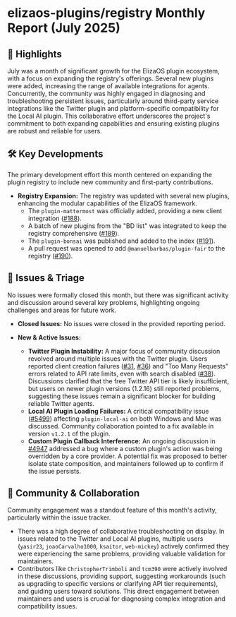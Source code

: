 # elizaos-plugins/registry Monthly Report (July 2025)

## 🚀 Highlights
July was a month of significant growth for the ElizaOS plugin ecosystem, with a focus on expanding the registry's offerings. Several new plugins were added, increasing the range of available integrations for agents. Concurrently, the community was highly engaged in diagnosing and troubleshooting persistent issues, particularly around third-party service integrations like the Twitter plugin and platform-specific compatibility for the Local AI plugin. This collaborative effort underscores the project's commitment to both expanding capabilities and ensuring existing plugins are robust and reliable for users.

## 🛠️ Key Developments
The primary development effort this month centered on expanding the plugin registry to include new community and first-party contributions.

*   **Registry Expansion:** The registry was updated with several new plugins, enhancing the modular capabilities of the ElizaOS framework.
    *   The `plugin-mattermost` was officially added, providing a new client integration ([#188](https://github.com/elizaos-plugins/registry/pull/188)).
    *   A batch of new plugins from the "BD list" was integrated to keep the registry comprehensive ([#189](https://github.com/elizaos-plugins/registry/pull/189)).
    *   The `plugin-bonsai` was published and added to the index ([#191](https://github.com/elizaos-plugins/registry/pull/191)).
    *   A pull request was opened to add `@manuelbarbas/plugin-fair` to the registry ([#190](https://github.com/elizaos-plugins/registry/pull/190)).

## 🐛 Issues & Triage
No issues were formally closed this month, but there was significant activity and discussion around several key problems, highlighting ongoing challenges and areas for future work.

*   **Closed Issues:** No issues were closed in the provided reporting period.

*   **New & Active Issues:**
    *   **Twitter Plugin Instability:** A major focus of community discussion revolved around multiple issues with the Twitter plugin. Users reported client creation failures ([#31](https://github.com/elizaos-plugins/registry/issues/31), [#36](https://github.com/elizaos-plugins/registry/issues/36)) and "Too Many Requests" errors related to API rate limits, even with search disabled ([#38](https://github.com/elizaos-plugins/registry/issues/38)). Discussions clarified that the free Twitter API tier is likely insufficient, but users on newer plugin versions (1.2.16) still reported problems, suggesting these issues remain a significant blocker for building reliable Twitter agents.
    *   **Local AI Plugin Loading Failures:** A critical compatibility issue ([#5499](https://github.com/elizaos-plugins/registry/issues/5499)) affecting `plugin-local-ai` on both Windows and Mac was discussed. Community collaboration pointed to a fix available in version `v1.2.1` of the plugin.
    *   **Custom Plugin Callback Interference:** An ongoing discussion in [#4947](https://github.com/elizaos-plugins/registry/issues/4947) addressed a bug where a custom plugin's action was being overridden by a core provider. A potential fix was proposed to better isolate state composition, and maintainers followed up to confirm if the issue persists.

## 💬 Community & Collaboration
Community engagement was a standout feature of this month's activity, particularly within the issue tracker.

*   There was a high degree of collaborative troubleshooting on display. In issues related to the Twitter and Local AI plugins, multiple users (`yasir23`, `joaoCarvalho1000`, `ksaitor`, `web-mickey`) actively confirmed they were experiencing the same problems, providing valuable validation for maintainers.
*   Contributors like `ChristopherTrimboli` and `tcm390` were actively involved in these discussions, providing support, suggesting workarounds (such as upgrading to specific versions or clarifying API tier requirements), and guiding users toward solutions. This direct engagement between maintainers and users is crucial for diagnosing complex integration and compatibility issues.
